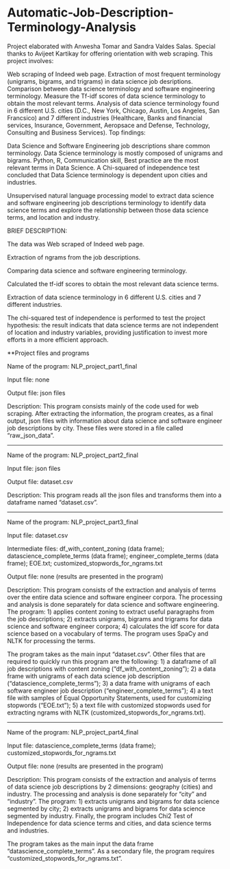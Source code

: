 # Automatic-Job-Description-Terminology-Analysis


Project elaborated with Anwesha Tomar and Sandra Valdes Salas. Special thanks to Avijeet Kartikay for offering orientation with web scraping. This project involves:

Web scraping of Indeed web page.
Extraction of most frequent terminology (unigrams, bigrams, and trigrams) in data science job desriptions.
Comparison between data science terminology and software engineering terminology.
Measure the Tf-idf scores of data science terminology to obtain the most relevant terms.
Analysis of data science terminology found in 6 different U.S. cities (D.C., New York, Chicago, Austin, Los Angeles, San Francsico) and 7 different industries (Healthcare, Banks and financial services, Insurance, Government, Aeropsace and Defense, Technology, Consulting and Business Services).
Top findings:

Data Science and Software Engineering job descriptions share common terminology.
Data Science terminology is mostly composed of unigrams and bigrams.
Python, R, Communication skill, Best practice are the most relevant terms in Data Science.
A Chi-squared of independence test concluded that Data Science terminology is dependent upon cities and industries.

Unsupervised natural language processing model to extract data science and software engineering job descriptions terminology to identify data science terms and explore the relationship between those data science terms, and location and industry.

BRIEF DESCRIPTION:

The data was Web scraped of Indeed web page.

Extraction of ngrams from the job descriptions.

Comparing data science and software engineering terminology.

Calculated the tf-idf scores to obtain the most relevant data science terms.

Extraction of data science terminology in 6 different U.S. cities and 7 different industries.

The chi-squared test of independence is performed to test the project hypothesis: the result indicats that data science terms are not independent of location and industry variables, providing justification to invest more efforts in a more efficient approach.

**Project files and programs

Name of the program:  NLP_project_part1_final

Input file: none

Output file: json files

Description: This program consists mainly of the code used for web scraping. After extracting the information, the program creates, as a final output, json files with information about data science and software engineer job descriptions by city. These files were stored in a file called “raw_json_data”.

___________________

Name of the program: NLP_project_part2_final

Input file: json files 

Output file: dataset.csv

Description: This program reads all the json files and transforms them into a dataframe named “dataset.csv”.

___________________

Name of the program: NLP_project_part3_final

Input file: dataset.csv

Intermediate files: df_with_content_zoning (data frame); datascience_complete_terms (data frame); engineer_complete_terms (data frame); EOE.txt; customized_stopwords_for_ngrams.txt

Output file: none (results are presented in the program)

Description: This program consists of the extraction and analysis of terms over the entire data science and software engineer corpora. The processing and analysis is done separately for data science and software engineering. The program: 1) applies content zoning to extract useful paragraphs from the job descriptions; 2) extracts unigrams, bigrams and trigrams for data science and software engineer corpora; 4) calculates the idf score for data science based on a vocabulary of terms. The program uses SpaCy and NLTK for processing the terms.

The program takes as the main input “dataset.csv”. Other files that are required to quickly run this program are the following: 1) a dataframe of all job descriptions with content zoning (“df_with_content_zoning”); 2) a data frame with unigrams of each data science job description (“datascience_complete_terms”); 3) a data frame with unigrams of each software engineer job description (“engineer_complete_terms”); 4) a text file with samples of Equal Opportunity Statements, used for customizing stopwords (“EOE.txt”); 5) a text file with customized stopwords used for extracting ngrams with NLTK (customized_stopwords_for_ngrams.txt).

___________________

Name of the program: NLP_project_part4_final

Input file: datascience_complete_terms (data frame); customized_stopwords_for_ngrams.txt

Output file: none (results are presented in the program)

Description: This program consists of the extraction and analysis of terms of data science job descriptions by 2 dimensions: geography (cities) and industry. The processing and analysis is done separately for “city” and “industry”. The program: 1) extracts unigrams and bigrams for data science segmented by city; 2) extracts unigrams and bigrams for data science segmented by industry. Finally, the program includes Chi2 Test of  Independence for data science terms and cities, and data science terms and industries. 

The program takes as the main input the data frame “datascience_complete_terms”. As a secondary file, the program requires “customized_stopwords_for_ngrams.txt”. 


